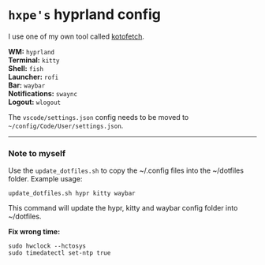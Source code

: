 # `hxpe's` hyprland config

I use one of my own tool called [kotofetch](https://github.com/hxpe-dev/kotofetch).

**WM:** `hyprland`  
**Terminal:** `kitty`  
**Shell:** `fish`  
**Launcher:** `rofi`  
**Bar:** `waybar`  
**Notifications:** `swaync`  
**Logout:** `wlogout` 

The `vscode/settings.json` config needs to be moved to `~/config/Code/User/settings.json`.

---

### Note to myself
Use the `update_dotfiles.sh` to copy the ~/.config files into the ~/dotfiles folder.
Example usage: 
```
update_dotfiles.sh hypr kitty waybar
```
This command will update the hypr, kitty and waybar config folder into ~/dotfiles.

**Fix wrong time:**  
```
sudo hwclock --hctosys 
sudo timedatectl set-ntp true
```

